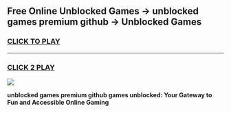 
## Free Online Unblocked Games → unblocked games premium github → Unblocked Games
<h3>
<a href="https://premium.freeplayer.one?title=unblocked_games_premium_github&ref=21F">CLICK TO PLAY</a></h3>
<hr>

<h3>
<a href="https://premium.freeplayer.one?title=unblocked_games_premium_github&ref=21F">CLICK 2 PLAY</a>
  
</h3>

<a href="https://premium.freeplayer.one?title=unblocked_games_premium_github&ref=21F/"><img src="https://clearcache.store/games.png"></a>


**unblocked games premium github games unblocked: Your Gateway to Fun and Accessible Online Gaming**
